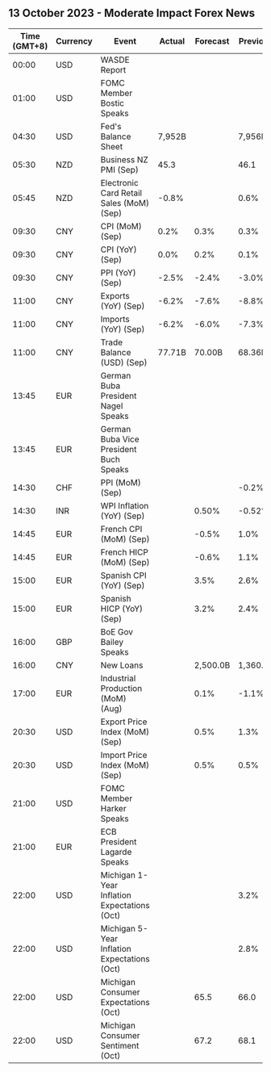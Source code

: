 ## 13 October 2023 - Moderate Impact Forex News

| Time (GMT+8) | Currency | Event | Actual | Forecast | Previous |
|------|----------|-------|--------|----------|----------|
| 00:00 | USD | WASDE Report |  |  |  |
| 01:00 | USD | FOMC Member Bostic Speaks |  |  |  |
| 04:30 | USD | Fed's Balance Sheet | 7,952B |  | 7,956B |
| 05:30 | NZD | Business NZ PMI (Sep) | 45.3 |  | 46.1 |
| 05:45 | NZD | Electronic Card Retail Sales (MoM) (Sep) | -0.8% |  | 0.6% |
| 09:30 | CNY | CPI (MoM) (Sep) | 0.2% | 0.3% | 0.3% |
| 09:30 | CNY | CPI (YoY) (Sep) | 0.0% | 0.2% | 0.1% |
| 09:30 | CNY | PPI (YoY) (Sep) | -2.5% | -2.4% | -3.0% |
| 11:00 | CNY | Exports (YoY) (Sep) | -6.2% | -7.6% | -8.8% |
| 11:00 | CNY | Imports (YoY) (Sep) | -6.2% | -6.0% | -7.3% |
| 11:00 | CNY | Trade Balance (USD) (Sep) | 77.71B | 70.00B | 68.36B |
| 13:45 | EUR | German Buba President Nagel Speaks |  |  |  |
| 13:45 | EUR | German Buba Vice President Buch Speaks |  |  |  |
| 14:30 | CHF | PPI (MoM) (Sep) |  |  | -0.2% |
| 14:30 | INR | WPI Inflation (YoY) (Sep) |  | 0.50% | -0.52% |
| 14:45 | EUR | French CPI (MoM) (Sep) |  | -0.5% | 1.0% |
| 14:45 | EUR | French HICP (MoM) (Sep) |  | -0.6% | 1.1% |
| 15:00 | EUR | Spanish CPI (YoY) (Sep) |  | 3.5% | 2.6% |
| 15:00 | EUR | Spanish HICP (YoY) (Sep) |  | 3.2% | 2.4% |
| 16:00 | GBP | BoE Gov Bailey Speaks |  |  |  |
| 16:00 | CNY | New Loans |  | 2,500.0B | 1,360.0B |
| 17:00 | EUR | Industrial Production (MoM) (Aug) |  | 0.1% | -1.1% |
| 20:30 | USD | Export Price Index (MoM) (Sep) |  | 0.5% | 1.3% |
| 20:30 | USD | Import Price Index (MoM) (Sep) |  | 0.5% | 0.5% |
| 21:00 | USD | FOMC Member Harker Speaks |  |  |  |
| 21:00 | EUR | ECB President Lagarde Speaks |  |  |  |
| 22:00 | USD | Michigan 1-Year Inflation Expectations (Oct) |  |  | 3.2% |
| 22:00 | USD | Michigan 5-Year Inflation Expectations (Oct) |  |  | 2.8% |
| 22:00 | USD | Michigan Consumer Expectations (Oct) |  | 65.5 | 66.0 |
| 22:00 | USD | Michigan Consumer Sentiment (Oct) |  | 67.2 | 68.1 |
